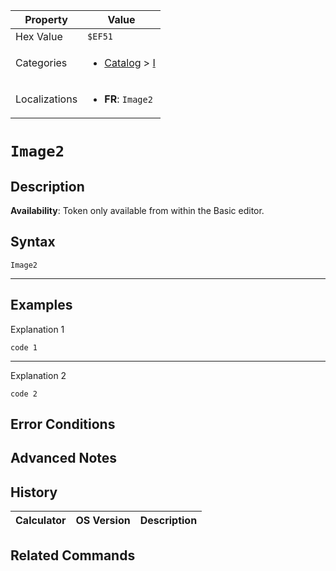 | Property      | Value |
|---------------|-------|
| Hex Value     | `$EF51`|
| Categories    | <ul><li>[Catalog](../categories/Catalog.md) > [I](../categories/Catalog.md#I)</li></ul> |
| Localizations | <ul><li><b>FR</b>: `Image2`</li></ul> |

# `Image2`

## Description



<b>Availability</b>: Token only available from within the Basic editor.

## Syntax
`Image2`

<hr>

## Examples

Explanation 1
```ti-basic
code 1
```
---
Explanation 2
```ti-basic
code 2
```

## Error Conditions


## Advanced Notes


## History
| Calculator | OS Version | Description |
|------------|------------|-------------|


## Related Commands

    